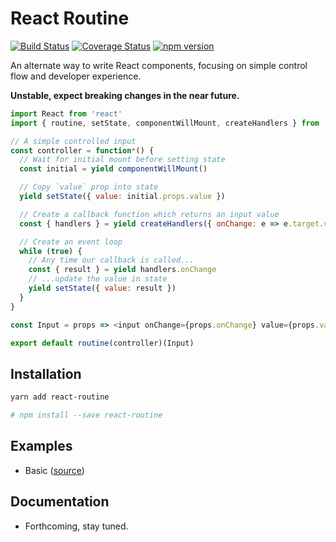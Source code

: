 # React Routine

[![Build Status](https://travis-ci.org/jsonnull/react-routine.svg?branch=master)](https://travis-ci.org/jsonnull/react-routine)
[![Coverage Status](https://coveralls.io/repos/github/jsonnull/react-routine/badge.svg?branch=master)](https://coveralls.io/github/jsonnull/react-routine?branch=master)
[![npm version](https://img.shields.io/npm/v/react-routine.svg)](https://www.npmjs.com/package/react-routine)

An alternate way to write React components, focusing on simple control flow and developer experience.

**Unstable, expect breaking changes in the near future.**

```JavaScript
import React from 'react'
import { routine, setState, componentWillMount, createHandlers } from 'react-routine'

// A simple controlled input
const controller = function*() {
  // Wait for initial mount before setting state
  const initial = yield componentWillMount()

  // Copy `value` prop into state
  yield setState({ value: initial.props.value })

  // Create a callback function which returns an input value
  const { handlers } = yield createHandlers({ onChange: e => e.target.value })

  // Create an event loop
  while (true) {
    // Any time our callback is called...
    const { result } = yield handlers.onChange
    // ...update the value in state
    yield setState({ value: result })
  }
}

const Input = props => <input onChange={props.onChange} value={props.value} />

export default routine(controller)(Input)
```

## Installation

```sh
yarn add react-routine

# npm install --save react-routine
```

## Examples

 - Basic ([source](examples/))


## Documentation

 - Forthcoming, stay tuned.
